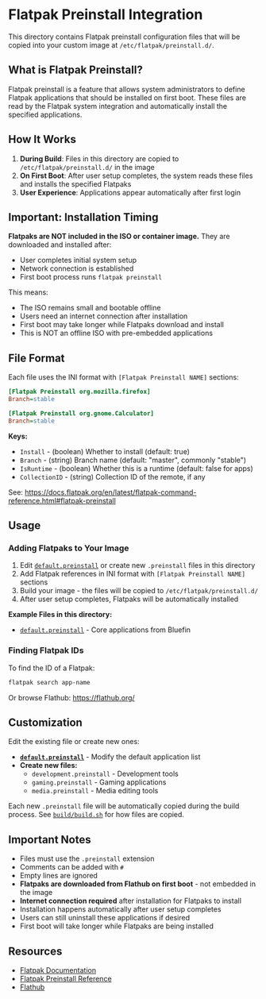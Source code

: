 # Flatpak Preinstall Integration

This directory contains Flatpak preinstall configuration files that will be copied into your custom image at `/etc/flatpak/preinstall.d/`.

## What is Flatpak Preinstall?

Flatpak preinstall is a feature that allows system administrators to define Flatpak applications that should be installed on first boot. These files are read by the Flatpak system integration and automatically install the specified applications.

## How It Works

1. **During Build**: Files in this directory are copied to `/etc/flatpak/preinstall.d/` in the image
2. **On First Boot**: After user setup completes, the system reads these files and installs the specified Flatpaks
3. **User Experience**: Applications appear automatically after first login

## Important: Installation Timing

**Flatpaks are NOT included in the ISO or container image.** They are downloaded and installed after:
- User completes initial system setup
- Network connection is established
- First boot process runs `flatpak preinstall`

This means:
- The ISO remains small and bootable offline
- Users need an internet connection after installation
- First boot may take longer while Flatpaks download and install
- This is NOT an offline ISO with pre-embedded applications

## File Format

Each file uses the INI format with `[Flatpak Preinstall NAME]` sections:

```ini
[Flatpak Preinstall org.mozilla.firefox]
Branch=stable

[Flatpak Preinstall org.gnome.Calculator]
Branch=stable
```

**Keys:**
- `Install` - (boolean) Whether to install (default: true)
- `Branch` - (string) Branch name (default: "master", commonly "stable")
- `IsRuntime` - (boolean) Whether this is a runtime (default: false for apps)
- `CollectionID` - (string) Collection ID of the remote, if any

See: https://docs.flatpak.org/en/latest/flatpak-command-reference.html#flatpak-preinstall

## Usage

### Adding Flatpaks to Your Image

1. Edit [`default.preinstall`](default.preinstall) or create new `.preinstall` files in this directory
2. Add Flatpak references in INI format with `[Flatpak Preinstall NAME]` sections
3. Build your image - the files will be copied to `/etc/flatpak/preinstall.d/`
4. After user setup completes, Flatpaks will be automatically installed

**Example Files in this directory:**
- [`default.preinstall`](default.preinstall) - Core applications from Bluefin

### Finding Flatpak IDs

To find the ID of a Flatpak:
```bash
flatpak search app-name
```

Or browse Flathub: https://flathub.org/

## Customization

Edit the existing file or create new ones:
- **[`default.preinstall`](default.preinstall)** - Modify the default application list
- **Create new files:**
  - `development.preinstall` - Development tools
  - `gaming.preinstall` - Gaming applications
  - `media.preinstall` - Media editing tools

Each new `.preinstall` file will be automatically copied during the build process. See [`build/build.sh`](../../build/build.sh) for how files are copied.

## Important Notes

- Files must use the `.preinstall` extension
- Comments can be added with `#`
- Empty lines are ignored
- **Flatpaks are downloaded from Flathub on first boot** - not embedded in the image
- **Internet connection required** after installation for Flatpaks to install
- Installation happens automatically after user setup completes
- Users can still uninstall these applications if desired
- First boot will take longer while Flatpaks are being installed

## Resources

- [Flatpak Documentation](https://docs.flatpak.org/)
- [Flatpak Preinstall Reference](https://docs.flatpak.org/en/latest/flatpak-command-reference.html#flatpak-preinstall)
- [Flathub](https://flathub.org/)
